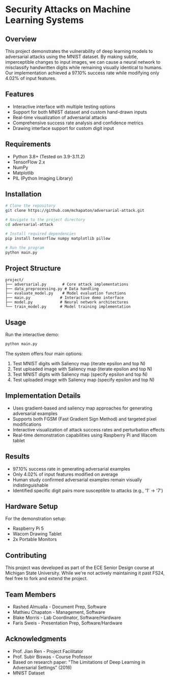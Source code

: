 # Security Attacks on Machine Learning Systems

## Overview
This project demonstrates the vulnerability of deep learning models to adversarial attacks using the MNIST dataset. By making subtle, imperceptible changes to input images, we can cause a neural network to misclassify handwritten digits while remaining visually identical to humans. Our implementation achieved a 97.10% success rate while modifying only 4.02% of input features.

## Features
- Interactive interface with multiple testing options
- Support for both MNIST dataset and custom hand-drawn inputs
- Real-time visualization of adversarial attacks
- Comprehensive success rate analysis and confidence metrics
- Drawing interface support for custom digit input

## Requirements
- Python 3.8+ (Tested on 3.9-3.11.2)
- TensorFlow 2.x
- NumPy
- Matplotlib
- PIL (Python Imaging Library)

## Installation
```bash
# Clone the repository
git clone https://github.com/mchapaton/adversarial-attack.git

# Navigate to the project directory
cd adversarial-attack

# Install required dependencies
pip install tensorflow numpy matplotlib pillow

# Run the program
python main.py
```

## Project Structure
```
project/
├── adversarial.py       # Core attack implementations
├── data_preprocessing.py # Data handling
├── evaluate_model.py    # Model evaluation functions
├── main.py             # Interactive demo interface
├── model.py            # Neural network architectures
└── train_model.py      # Model training implementation
```

## Usage
Run the interactive demo:
```bash
python main.py
```

The system offers four main options:
1. Test MNIST digits with Saliency map (iterate epsilon and top N)
2. Test uploaded image with Saliency map (iterate epsilon and top N)
3. Test MNIST digits with Saliency map (specify epsilon and top N)
4. Test uploaded image with Saliency map (specify epsilon and top N)

## Implementation Details
- Uses gradient-based and saliency map approaches for generating adversarial examples
- Supports both FGSM (Fast Gradient Sign Method) and targeted pixel modifications
- Interactive visualization of attack success rates and perturbation effects
- Real-time demonstration capabilities using Raspberry Pi and Wacom tablet

## Results
- 97.10% success rate in generating adversarial examples
- Only 4.02% of input features modified on average
- Human study confirmed adversarial examples remain visually indistinguishable
- Identified specific digit pairs more susceptible to attacks (e.g., '1' -> '7')

## Hardware Setup
For the demonstration setup:
- Raspberry Pi 5
- Wacom Drawing Tablet
- 2x Portable Monitors

## Contributing
This project was developed as part of the ECE Senior Design course at Michigan State University. While we're not actively maintaining it past FS24, feel free to fork and extend the project.

## Team Members
- Rashed Almualla - Document Prep, Software
- Mathieu Chapaton - Management, Software
- Blake Morris - Lab Coordinator, Software/Hardware
- Faris Sweis - Presentation Prep, Software/Hardware

## Acknowledgments
- Prof. Jian Ren - Project Facilitator
- Prof. Subir Biswas - Course Professor
- Based on research paper: "The Limitations of Deep Learning in Adversarial Settings" (2016)
- MNIST Dataset
